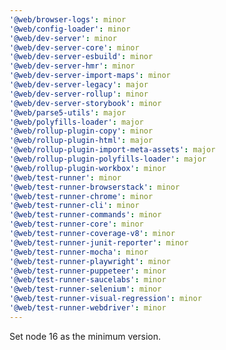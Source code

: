 ```yaml
---
'@web/browser-logs': minor
'@web/config-loader': minor
'@web/dev-server': minor
'@web/dev-server-core': minor
'@web/dev-server-esbuild': minor
'@web/dev-server-hmr': minor
'@web/dev-server-import-maps': minor
'@web/dev-server-legacy': major
'@web/dev-server-rollup': minor
'@web/dev-server-storybook': minor
'@web/parse5-utils': major
'@web/polyfills-loader': major
'@web/rollup-plugin-copy': minor
'@web/rollup-plugin-html': major
'@web/rollup-plugin-import-meta-assets': major
'@web/rollup-plugin-polyfills-loader': major
'@web/rollup-plugin-workbox': minor
'@web/test-runner': minor
'@web/test-runner-browserstack': minor
'@web/test-runner-chrome': minor
'@web/test-runner-cli': minor
'@web/test-runner-commands': minor
'@web/test-runner-core': minor
'@web/test-runner-coverage-v8': minor
'@web/test-runner-junit-reporter': minor
'@web/test-runner-mocha': minor
'@web/test-runner-playwright': minor
'@web/test-runner-puppeteer': minor
'@web/test-runner-saucelabs': minor
'@web/test-runner-selenium': minor
'@web/test-runner-visual-regression': minor
'@web/test-runner-webdriver': minor
---
```


Set node 16 as the minimum version.
